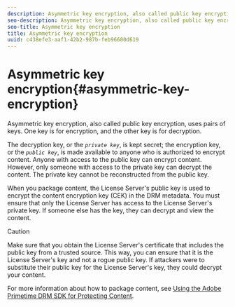```yaml
---
description: Asymmetric key encryption, also called public key encryption, uses pairs of keys. One key is for encryption, and the other key is for decryption.
seo-description: Asymmetric key encryption, also called public key encryption, uses pairs of keys. One key is for encryption, and the other key is for decryption.
seo-title: Asymmetric key encryption
title: Asymmetric key encryption
uuid: c438efe3-aaf1-42b2-987b-feb96600d619
---
```


# Asymmetric key encryption{#asymmetric-key-encryption}

Asymmetric key encryption, also called public key encryption, uses pairs of keys. One key is for encryption, and the other key is for decryption.

The decryption key, or the *`private key`*, is kept secret; the encryption key, or the *`public key`*, is made available to anyone who is authorized to encrypt content. Anyone with access to the public key can encrypt content. However, only someone with access to the private key can decrypt the content. The private key cannot be reconstructed from the public key.

When you package content, the License Server's public key is used to encrypt the content encryption key (CEK) in the DRM metadata. You must ensure that only the License Server has access to the License Server's private key. If someone else has the key, they can decrypt and view the content.

>[!CAUTION]
>
>Make sure that you obtain the License Server's certificate that includes the public key from a trusted source. This way, you can ensure that it is the License Server's key and not a rogue public key. If attackers were to substitute their public key for the License Server's key, they could decrypt your content.

For more information about how to package content, see [Using the Adobe Primetime DRM SDK for Protecting Content](https://helpx.adobe.com/content/dam/help/en/primetime/drm/drm_protecting_content.pdf). 
